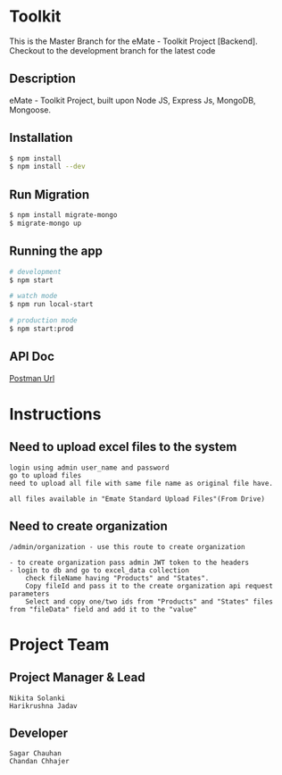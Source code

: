 # Toolkit

This is the Master Branch for the eMate - Toolkit Project [Backend].
Checkout to the development branch for the latest code

## Description

eMate - Toolkit Project, built upon Node JS, Express Js, MongoDB, Mongoose.

## Installation

```bash
$ npm install
$ npm install --dev
```

## Run Migration

```bash
$ npm install migrate-mongo
$ migrate-mongo up
```

## Running the app

```bash
# development
$ npm start

# watch mode
$ npm run local-start

# production mode
$ npm start:prod
```

## API Doc
[Postman Url](https://documenter.getpostman.com/view/10282747/Uz5NkDvw#794899ca-feb9-4437-a80d-7f55b0e918e2)

# Instructions
## Need to upload excel files to the system
```
login using admin user_name and password
go to upload files
need to upload all file with same file name as original file have.

all files available in "Emate Standard Upload Files"(From Drive)
```

## Need to create organization
```
/admin/organization - use this route to create organization

- to create organization pass admin JWT token to the headers
- login to db and go to excel_data collection
    check fileName having "Products" and "States".
    Copy fileId and pass it to the create organization api request parameters
    Select and copy one/two ids from "Products" and "States" files from "fileData" field and add it to the "value"
```

# Project Team
## Project Manager & Lead
```
Nikita Solanki
Harikrushna Jadav
```

## Developer
```
Sagar Chauhan
Chandan Chhajer
```